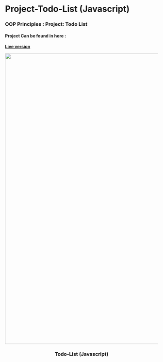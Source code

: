 # Project-Todo-List (Javascript)

### OOP Principles : Project: Todo List

 #### Project Can be found in here :
 **[Live version](https://rawcdn.githack.com/codershona/Project-Todo-List/c56b4b1fb57124851e92ca66efc35924cc260980/index.html)**


<p align="center">
	
<img src="https://user-images.githubusercontent.com/57604500/121777835-582eea00-cb94-11eb-80b0-1611a805c6fa.png" width=956>
<br />
<h3 align="center">Todo-List (Javascript)</h3>
</p>

